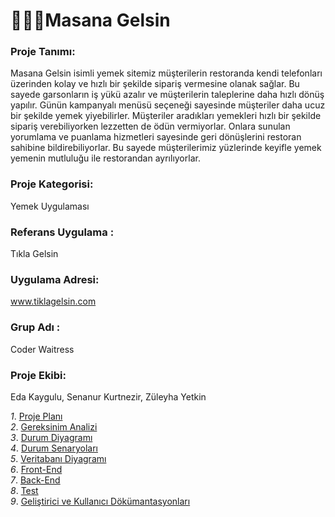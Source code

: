 
# 🧁🍫🍰Masana Gelsin

### Proje Tanımı:
Masana Gelsin isimli yemek sitemiz müşterilerin restoranda kendi telefonları üzerinden kolay ve hızlı bir şekilde sipariş vermesine olanak sağlar. Bu sayede garsonların iş yükü azalır ve müşterilerin taleplerine daha hızlı dönüş yapılır. Günün kampanyalı menüsü seçeneği sayesinde müşteriler daha ucuz bir şekilde yemek yiyebilirler. Müşteriler aradıkları yemekleri hızlı bir şekilde sipariş verebiliyorken lezzetten de ödün vermiyorlar. Onlara sunulan yorumlama ve puanlama hizmetleri sayesinde geri dönüşlerini restoran sahibine bildirebiliyorlar. Bu sayede müşterilerimiz yüzlerinde keyifle yemek yemenin mutluluğu ile restorandan ayrılıyorlar.

### Proje Kategorisi:
 Yemek Uygulaması
 ### Referans Uygulama :
 Tıkla Gelsin
 ### Uygulama Adresi:
www.tiklagelsin.com

 ### Grup Adı :
 Coder Waitress

 ### Proje Ekibi:

 Eda Kaygulu, Senanur Kurtnezir, Züleyha Yetkin



 *1*. [Proje Planı](proje_planı.JPG)  
*2*. [Gereksinim Analizi](Readme1.md)  
*3*. [Durum Diyagramı ](durum_diyagramı.png)  
*4*. [Durum Senaryoları](link-to-situation-scenarios)  
*5*. [Veritabanı Diyagramı](link-to-database-diagram)  
*6*. [Front-End](link-to-front-end)  
*7*. [Back-End](link-to-back-end)  
*8*. [Test](link-to-test)  
*9*. [Geliştirici ve Kullanıcı Dökümantasyonları](link-to-documentation)









